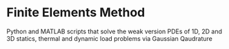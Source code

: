 # Finite Elements Method
Python and MATLAB scripts that solve the weak version PDEs of 1D, 2D and 3D statics, thermal and dynamic load problems via Gaussian Qaudrature 
